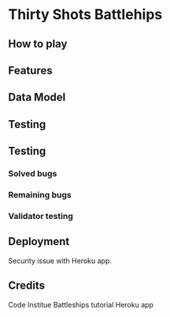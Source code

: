 # Thirty Shots Battlehips

## How to play

## Features

## Data Model

## Testing

## Testing
### Solved bugs
### Remaining bugs
### Validator testing

## Deployment
Security issue with Heroku app.

## Credits
Code Institue Battleships tutorial
Heroku app